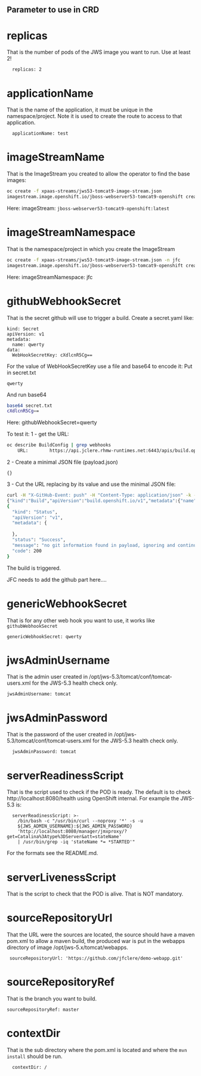 ## Parameter to use in CRD

# replicas
That is the number of pods of the JWS image you want to run. Use at least 2!
```
  replicas: 2
```

# applicationName
That is the name of the application, it must be unique in the namespace/project. Note it is used to create the route to access
to that application.
```
  applicationName: test
 ```

# imageStreamName

That is the ImageStream you created to allow the operator to find the base images:

```bash
oc create -f xpaas-streams/jws53-tomcat9-image-stream.json
imagestream.image.openshift.io/jboss-webserver53-tomcat9-openshift created
```
Here: imageStream: `jboss-webserver53-tomcat9-openshift:latest`

# imageStreamNamespace

That is the namespace/project in which you create the ImageStream
```bash
oc create -f xpaas-streams/jws53-tomcat9-image-stream.json -n jfc
imagestream.image.openshift.io/jboss-webserver53-tomcat9-openshift created
```
Here: imageStreamNamespace: jfc

# githubWebhookSecret

That is the secret github will use to trigger a build.
Create a secret.yaml like:
```
kind: Secret
apiVersion: v1
metadata:
  name: qwerty
data:
  WebHookSecretKey: cXdlcnR5Cg==
```
For the value of WebHookSecretKey use a file and base64 to encode it:
Put in secret.txt
```
qwerty
```
And run base64
```bash
base64 secret.txt
cXdlcnR5Cg==
```
Here: githubWebhookSecret=qwerty

To test it:
1 - get the URL:
```bash
oc describe BuildConfig | grep webhooks
	URL:		https://api.jclere.rhmw-runtimes.net:6443/apis/build.openshift.io/v1/namespaces/jfc/buildconfigs/test/webhooks/<secret>/generic
```
2 - Create a minimal JSON file (payload.json)
```
{}
```
3 - Cut the URL replacing <secret> by its value and use the minimal JSON file:
```bash
curl -H "X-GitHub-Event: push" -H "Content-Type: application/json" -k -X POST --data-binary @payload.json https://api.jclere.rhmw-runtimes.net:6443/apis/build.openshift.io/v1/namespaces/jfc/buildconfigs/test/webhooks/qwerty/generic
{"kind":"Build","apiVersion":"build.openshift.io/v1","metadata":{"name":"test-2","namespace":"jfc","selfLink":"/apis/build.openshift.io/v1/namespaces/jfc/buildconfigs/test-2/instantiate","uid":"a72dd529-edc6-4e1c-898e-7c0dbbea176e","resourceVersion":"846159","creationTimestamp":"2020-10-30T12:29:30Z","labels":{"application":"test","buildconfig":"test","openshift.io/build-config.name":"test","openshift.io/build.start-policy":"Serial"},"annotations":{"openshift.io/build-config.name":"test","openshift.io/build.number":"2"},"ownerReferences":[{"apiVersion":"build.openshift.io/v1","kind":"BuildConfig","name":"test","uid":"1f78fa3f-2f3b-421b-9f49-192184cc2280","controller":true}],"managedFields":[{"manager":"openshift-apiserver","operation":"Update","apiVersion":"build.openshift.io/v1","time":"2020-10-30T12:29:30Z","fieldsType":"FieldsV1","fieldsV1":{"f:metadata":{"f:annotations":{".":{},"f:openshift.io/build-config.name":{},"f:openshift.io/build.number":{}},"f:labels":{".":{},"f:application":{},"f:buildconfig":{},"f:openshift.io/build-config.name":{},"f:openshift.io/build.start-policy":{}},"f:ownerReferences":{".":{},"k:{\"uid\":\"1f78fa3f-2f3b-421b-9f49-192184cc2280\"}":{".":{},"f:apiVersion":{},"f:controller":{},"f:kind":{},"f:name":{},"f:uid":{}}}},"f:spec":{"f:output":{"f:to":{".":{},"f:kind":{},"f:name":{}}},"f:serviceAccount":{},"f:source":{"f:contextDir":{},"f:git":{".":{},"f:ref":{},"f:uri":{}},"f:type":{}},"f:strategy":{"f:sourceStrategy":{".":{},"f:env":{},"f:forcePull":{},"f:from":{".":{},"f:kind":{},"f:name":{}},"f:pullSecret":{".":{},"f:name":{}}},"f:type":{}},"f:triggeredBy":{}},"f:status":{"f:conditions":{".":{},"k:{\"type\":\"New\"}":{".":{},"f:lastTransitionTime":{},"f:lastUpdateTime":{},"f:status":{},"f:type":{}}},"f:config":{".":{},"f:kind":{},"f:name":{},"f:namespace":{}},"f:phase":{}}}}]},"spec":{"serviceAccount":"builder","source":{"type":"Git","git":{"uri":"https://github.com/jfclere/demo-webapp.git","ref":"master"},"contextDir":"/"},"strategy":{"type":"Source","sourceStrategy":{"from":{"kind":"DockerImage","name":"image-registry.openshift-image-registry.svc:5000/jfc/jboss-webserver53-tomcat9-openshift@sha256:75dcdf81011e113b8c8d0a40af32dc705851243baa13b68352706154174319e7"},"pullSecret":{"name":"builder-dockercfg-rvbh8"},"env":[{"name":"MAVEN_MIRROR_URL"},{"name":"ARTIFACT_DIR"}],"forcePull":true}},"output":{"to":{"kind":"ImageStreamTag","name":"test:latest"}},"resources":{},"postCommit":{},"nodeSelector":null,"triggeredBy":[{"message":"Generic WebHook","genericWebHook":{"secret":"\u003csecret\u003e"}}]},"status":{"phase":"New","config":{"kind":"BuildConfig","namespace":"jfc","name":"test"},"output":{},"conditions":[{"type":"New","status":"True","lastUpdateTime":"2020-10-30T12:29:30Z","lastTransitionTime":"2020-10-30T12:29:30Z"}]}}
{
  "kind": "Status",
  "apiVersion": "v1",
  "metadata": {
    
  },
  "status": "Success",
  "message": "no git information found in payload, ignoring and continuing with build",
  "code": 200
}
```
The build is triggered.

JFC needs to add the github part here....

# genericWebhookSecret
That is for any other web hook you want to use, it works like `githubWebhookSecret`
```
genericWebhookSecret: qwerty
```
# jwsAdminUsername
That is the admin user created in /opt/jws-5.3/tomcat/conf/tomcat-users.xml for the JWS-5.3 health check only.
```
jwsAdminUsername: tomcat
```

# jwsAdminPassword
That is the password of the user created in /opt/jws-5.3/tomcat/conf/tomcat-users.xml for the JWS-5.3 health check only.
```
  jwsAdminPassword: tomcat
```
# serverReadinessScript
That is the script used to check if the POD is ready. The default is to check http://localhost:8080/health using OpenShift internal.
For example the JWS-5.3 is:
```
  serverReadinessScript: >-
    /bin/bash -c "/usr/bin/curl --noproxy '*' -s -u
    ${JWS_ADMIN_USERNAME}:${JWS_ADMIN_PASSWORD}
    'http://localhost:8080/manager/jmxproxy/?get=Catalina%3Atype%3DServer&att=stateName'
    | /usr/bin/grep -iq 'stateName *= *STARTED'"
```
For the formats see the README.md.

# serverLivenessScript
That is the script to check that the POD is alive. That is NOT mandatory.

# sourceRepositoryUrl
That the URL were the sources are located, the source should have a maven pom.xml to allow a maven build, the produced war is put
in the webapps directory of image /opt/jws-5.x/tomcat/webapps.
```
 sourceRepositoryUrl: 'https://github.com/jfclere/demo-webapp.git'
```
# sourceRepositoryRef
That is the branch you want to build.
```
sourceRepositoryRef: master
```
# contextDir
That is the sub directory where the pom.xml is located and where the `mvn install` should be run.
```
  contextDir: /
```
